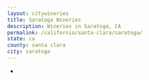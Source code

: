 ```yaml
---
layout: citywineries
title: Saratoga Wineries
description: Wineries in Saratoga, CA
permalink: /california/santa-clara/saratoga/
state: ca
county: santa clara
city: saratoga
---
```

-
